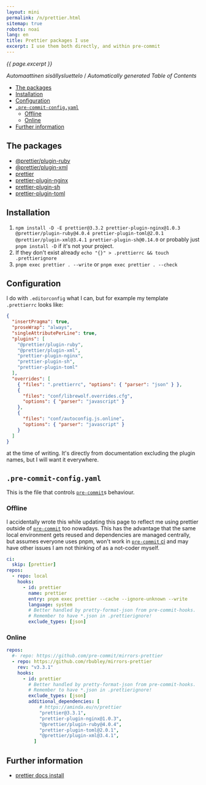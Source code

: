 ```yaml
---
layout: mini
permalink: /n/prettier.html
sitemap: true
robots: noai
lang: en
title: Prettier packages I use
excerpt: I use them both directly, and within pre-commit
---
```


_{{ page.excerpt }}_

<!-- editorconfig-checker-disable -->
<!-- prettier-ignore-start -->

<!-- START doctoc generated TOC please keep comment here to allow auto update -->
<!-- DON'T EDIT THIS SECTION, INSTEAD RE-RUN doctoc TO UPDATE -->
<em lang="fi">Automaattinen sisällysluettelo</em> / <em lang="en">Automatically generated Table of Contents</em>

- [The packages](#the-packages)
- [Installation](#installation)
- [Configuration](#configuration)
- [`.pre-commit-config.yaml`](#pre-commit-configyaml)
  - [Offline](#offline)
  - [Online](#online)
- [Further information](#further-information)

<!-- END doctoc generated TOC please keep comment here to allow auto update -->

<!-- prettier-ignore-end -->
<!-- editorconfig-checker-enable -->

## The packages

- [@prettier/plugin-ruby](https://www.npmjs.com/package/@prettier/plugin-ruby)
- [@prettier/plugin-xml](https://www.npmjs.com/package/@prettier/plugin-xml)
- [prettier](https://www.npmjs.com/package/prettier)
- [prettier-plugin-nginx](https://www.npmjs.com/package/prettier-plugin-nginx)
- [prettier-plugin-sh](https://www.npmjs.com/package/prettier-plugin-sh)
- [prettier-plugin-toml](https://www.npmjs.com/package/prettier-plugin-toml)

## Installation

1. `npm install -D -E prettier@3.3.2 prettier-plugin-nginx@1.0.3 @prettier/plugin-ruby@4.0.4 prettier-plugin-toml@2.0.1 @prettier/plugin-xml@3.4.1 prettier-plugin-sh@0.14.0`
   or probably just `pnpm install -D` if it's not your project.
1. If they don't exist already
   `echo "{}" > .prettierrc && touch .prettierignore`
1. `pnpm exec prettier . --write` or `pnpm exec prettier . --check`

## Configuration

I do with `.editorconfig` what I can, but for example my template `.prettierrc`
looks like:

```json
{
  "insertPragma": true,
  "proseWrap": "always",
  "singleAttributePerLine": true,
  "plugins": [
    "@prettier/plugin-ruby",
    "@prettier/plugin-xml",
    "prettier-plugin-nginx",
    "prettier-plugin-sh",
    "prettier-plugin-toml"
  ],
  "overrides": [
    { "files": ".prettierrc", "options": { "parser": "json" } },
    {
      "files": "conf/librewolf.overrides.cfg",
      "options": { "parser": "javascript" }
    },
    {
      "files": "conf/autoconfig.js.online",
      "options": { "parser": "javascript" }
    }
  ]
}
```

at the time of writing. It's directly from documentation excluding the plugin
names, but I will want it everywhere.

## `.pre-commit-config.yaml`

This is the file that controls [`pre-commit`]s behaviour.

### Offline

I accidentally wrote this while updating this page to reflect me using prettier
outside of [`pre-commit`] too nowadays. This has the advantage that the same
local environment gets reused and dependencies are managed centrally, but
assumes everyone uses pnpm, won't work in [`pre-commit` ci] and may have other issues
I am not thinking of as a not-coder myself.

[`pre-commit`]: https://pre-commit.com
[`pre-commit` ci]: https://pre-commit.ci

```yaml
ci:
  skip: [prettier]
repos:
  - repo: local
    hooks:
      - id: prettier
        name: prettier
        entry: pnpm exec prettier --cache --ignore-unknown --write
        language: system
        # Better handled by pretty-format-json from pre-commit-hooks.
        # Remember to have *.json in .prettierignore!
        exclude_types: [json]
```

### Online

```yaml
repos:
  #- repo: https://github.com/pre-commit/mirrors-prettier
  - repo: https://github.com/rbubley/mirrors-prettier
    rev: "v3.3.1"
    hooks:
      - id: prettier
        # Better handled by pretty-format-json from pre-commit-hooks.
        # Remember to have *.json in .prettierignore!
        exclude_types: [json]
        additional_dependencies: [
            # https://aminda.eu/n/prettier
            "prettier@3.3.1",
            "prettier-plugin-nginx@1.0.3",
            "@prettier/plugin-ruby@4.0.4",
            "prettier-plugin-toml@2.0.1",
            "@prettier/plugin-xml@3.4.1",
          ]
```

## Further information

- [prettier docs install](https://prettier.io/docs/en/install)
